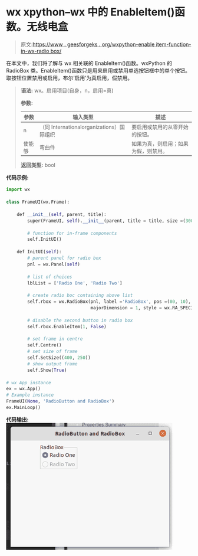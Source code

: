 # wx xpython–wx 中的 EnableItem()函数。无线电盒

> 原文:[https://www . geesforgeks . org/wxpython-enable item-function-in-wx-radio box/](https://www.geeksforgeeks.org/wxpython-enableitem-function-in-wx-radiobox/)

在本文中，我们将了解与 wx 相关联的 EnableItem()函数。wxPython 的 RadioBox 类。EnableItem()函数只是用来启用或禁用单选按钮框中的单个按钮。
取按钮位置禁用或启用，布尔‘启用’为真启用，假禁用。

> **语法:** wx。启用项目(自身，n，启用=真)
> 
> **参数:**
> 
> | 参数 | 输入类型 | 描述 |
> | --- | --- | --- |
> | n | （同 Internationalorganizations）国际组织 | 要启用或禁用的从零开始的按钮。 |
> | 使能够 | 弯曲件 | 如果为真，则启用；如果为假，则禁用。 |
> 
> **返回类型:** bool

**代码示例:**

```py
import wx

class FrameUI(wx.Frame):

    def __init__(self, parent, title):
        super(FrameUI, self).__init__(parent, title = title, size =(300, 200))

        # function for in-frame components
        self.InitUI()

    def InitUI(self):
        # parent panel for radio box
        pnl = wx.Panel(self)

        # list of choices
        lblList = ['Radio One', 'Radio Two']

        # create radio boc containing above list
        self.rbox = wx.RadioBox(pnl, label ='RadioBox', pos =(80, 10), choices = lblList,
                                majorDimension = 1, style = wx.RA_SPECIFY_COLS)

        # disable the second button in radio box
        self.rbox.EnableItem(1, False)

        # set frame in centre
        self.Centre()
        # set size of frame
        self.SetSize((400, 250))
        # show output frame
        self.Show(True)

# wx App instance
ex = wx.App()
# Example instance
FrameUI(None, 'RadioButton and RadioBox')
ex.MainLoop()
```

**代码输出:**
![](img/f32eda796063b23b1250852322db8835.png)